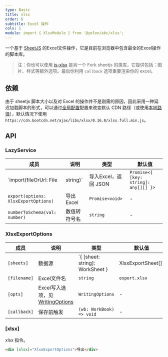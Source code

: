```yaml
---
type: Basic
title: xlsx
order: 6
subtitle: Excel 操作
cols: 1
module: import { XlsxModule } from '@yelon/abc/xlsx';
---
```


一个基于 [SheetJS](http://sheetjs.com/) 的Excel文件操作，它是目前在浏览器中包含最全的Excel操作的脚本库。

> 注：你也可以使用 [js-xlsx](https://github.com/protobi/js-xlsx) 是另一个 Fork sheetjs 的类库，它提供包括：图片、样式等额外选项。最后你利用 `callback` 选项重要渲染你的 excel。

## 依赖

由于 sheetjs 脚本大小以及对 Excel 的操作并不是刚需的原因，因此采用一种延迟加载脚本的形式，可以通过[全局配置](/docs/global-config)配置来改变默认 CDN 路径（或使用[本地路径](https://angular.cn/guide/workspace-config#asset-config)），默认情况下使用 `https://cdn.bootcdn.net/ajax/libs/xlsx/0.16.8/xlsx.full.min.js`。

## API

### LazyService

| 成员 | 说明 | 类型 | 默认值 |
|----|----|----|-----|
| `import(fileOrUrl: File | string)` | 导入Excel，返回 JSON | `Promise<{ [key: string]: any[][] }>` | - |
| `export(options: XlsxExportOptions)` | 导出Excel | `Promise<void>` | - |
| `numberToSchema(val: number)` | 数值转符号名 | `string` | - |

### XlsxExportOptions

| 成员 | 说明 | 类型 | 默认值 |
|----|----|----|-----|
| `[sheets]` | 数据源 | `{ [sheet: string]: WorkSheet } | XlsxExportSheet[]` | - |
| `[filename]` | Excel文件名 | `string` | `export.xlsx` |
| `[opts]` | Excel写入选项，见 [WritingOptions](https://github.com/SheetJS/sheetjs/blob/master/docbits/81_writeopts.md) | `WritingOptions` | - |
| `[callback]` | 保存前触发 | `(wb: WorkBook) => void` | - |

### [xlsx]

xlsx 指令。

```html
<div [xlsx]="XlsxExportOptions">导出</div>
```
